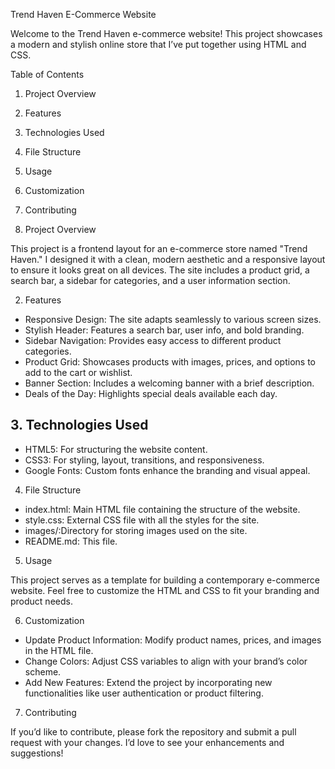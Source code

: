 

Trend Haven E-Commerce Website

Welcome to the Trend Haven e-commerce website! This project showcases a modern and stylish online store that I’ve put together using HTML and CSS.

Table of Contents

1. Project Overview
2. Features
3. Technologies Used
4. File Structure
5. Usage
6. Customization
7. Contributing

1. Project Overview

This project is a frontend layout for an e-commerce store named "Trend Haven." I designed it with a clean, modern aesthetic and a responsive layout to ensure it looks great on all devices. The site includes a product grid, a search bar, a sidebar for categories, and a user information section.

2. Features

- Responsive Design: The site adapts seamlessly to various screen sizes.
- Stylish Header: Features a search bar, user info, and bold branding.
- Sidebar Navigation: Provides easy access to different product categories.
- Product Grid: Showcases products with images, prices, and options to add to the cart or wishlist.
- Banner Section: Includes a welcoming banner with a brief description.
- Deals of the Day: Highlights special deals available each day.

## 3. Technologies Used

- HTML5: For structuring the website content.
- CSS3: For styling, layout, transitions, and responsiveness.
- Google Fonts: Custom fonts enhance the branding and visual appeal.

4. File Structure

- index.html: Main HTML file containing the structure of the website.
- style.css: External CSS file with all the styles for the site.
- images/:Directory for storing images used on the site.
- README.md: This file.

5. Usage

This project serves as a template for building a contemporary e-commerce website. Feel free to customize the HTML and CSS to fit your branding and product needs.

6. Customization

- Update Product Information: Modify product names, prices, and images in the HTML file.
- Change Colors: Adjust CSS variables to align with your brand’s color scheme.
- Add New Features: Extend the project by incorporating new functionalities like user authentication or product filtering.

7. Contributing

If you’d like to contribute, please fork the repository and submit a pull request with your changes. I’d love to see your enhancements and suggestions!







